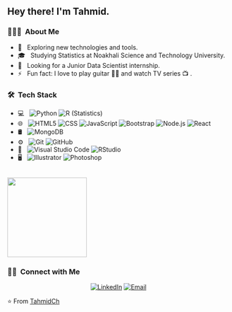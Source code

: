
<h2> Hey there! I'm Tahmid.</h2>

<h3> 👨🏻‍💻 &nbsp;About Me </h3>

- 🤔 &nbsp; Exploring new technologies and tools.
- 🎓 &nbsp; Studying Statistics at Noakhali Science and Technology University.
- 💼 &nbsp; Looking for a Junior Data Scientist internship.
- ⚡ &nbsp; Fun fact: I love to play guitar 🎸🎶 and watch TV series 📺
.

<h3> 🛠 &nbsp;Tech Stack</h3>

- 💻 &nbsp;
  ![Python](https://img.shields.io/badge/-Python-333333?style=flat&logo=python)
  ![R (Statistics)](https://img.shields.io/badge/-R-333333?style=flat&logo=R&logoColor=276DC3)
- 🌐 &nbsp;
  ![HTML5](https://img.shields.io/badge/-HTML5-333333?style=flat&logo=HTML5)
  ![CSS](https://img.shields.io/badge/-CSS-333333?style=flat&logo=CSS3&logoColor=1572B6)
  ![JavaScript](https://img.shields.io/badge/-JavaScript-333333?style=flat&logo=javascript)
  ![Bootstrap](https://img.shields.io/badge/-Bootstrap-333333?style=flat&logo=bootstrap&logoColor=563D7C)
  ![Node.js](https://img.shields.io/badge/-Node.js-333333?style=flat&logo=node.js)
  ![React](https://img.shields.io/badge/-React-333333?style=flat&logo=react)
- 🛢 &nbsp;
  ![MongoDB](https://img.shields.io/badge/-MongoDB-333333?style=flat&logo=mongodb)
- ⚙️ &nbsp;
  ![Git](https://img.shields.io/badge/-Git-333333?style=flat&logo=git)
  ![GitHub](https://img.shields.io/badge/-GitHub-333333?style=flat&logo=github)
- 🔧 &nbsp;
  ![Visual Studio Code](https://img.shields.io/badge/-Visual%20Studio%20Code-333333?style=flat&logo=visual-studio-code&logoColor=007ACC)
  ![RStudio](https://img.shields.io/badge/-RStudio-333333?style=flat&logo=rstudio)
- 🖥 &nbsp;
  ![Illustrator](https://img.shields.io/badge/-Illustrator-333333?style=flat&logo=adobe-illustrator)
  ![Photoshop](https://img.shields.io/badge/-Photoshop-333333?style=flat&logo=adobe-photoshop)

<br/>

<a href="https://github.com/TahmidCh">
  <img height="180em" src="https://github-readme-stats.vercel.app/api?username=TahmidCh&theme=buefy&show_icons=true" />
</a>

<br/>

<h3> 🤝🏻 &nbsp;Connect with Me </h3>

<p align="center">
<a href="https://www.linkedin.com/in/mohsinul-hoque/"><img alt="LinkedIn" src="https://img.shields.io/badge/LinkedIn-Mohsinul%20Houqe%20Tahmid-blue?style=flat-square&logo=linkedin"></a>
<a href="mohsinulhoque1698@gmail.com"><img alt="Email" src="https://img.shields.io/badge/Email-mohsinulhoque1698@gmail.com-blue?style=flat-square&logo=gmail"></a>
</p>

⭐️ From [TahmidCh](https://github.com/TahmidCh)
